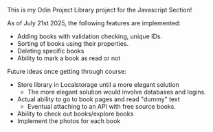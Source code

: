 This is my Odin Project Library project for the Javascript Section!

As of July 21st 2025, the following features are implemented:
- Adding books with validation checking, unique IDs.
- Sorting of books using their properties.
- Deleting specific books
- Ability to mark a book as read or not

Future ideas once getting through course:
- Store library in Localstorage until a more elegant solution
  - The more elegant solution would involve databases and logins.
- Actual ability to go to book pages and read "dummy" text
  - Eventual attaching to an API with free source books.
- Ability to check out books/explore books
- Implement the photos for each book 
